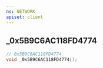 ```yaml
---
ns: NETWORK
apiset: client
---
```

## _0x5B9C6AC118FD4774

```c
// 0x5B9C6AC118FD4774
void _0x5B9C6AC118FD4774();
```





